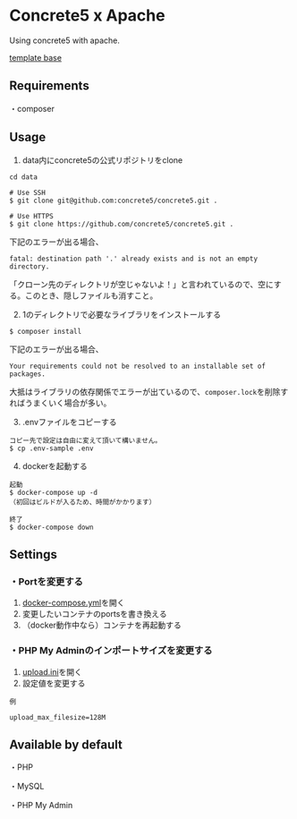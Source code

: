 # Concrete5 x Apache

Using concrete5 with apache.

[template base](/apache)

## Requirements

・composer

## Usage

1. data内にconcrete5の公式リポジトリをclone

```
cd data

# Use SSH
$ git clone git@github.com:concrete5/concrete5.git .

# Use HTTPS
$ git clone https://github.com/concrete5/concrete5.git .
```

下記のエラーが出る場合、
```
fatal: destination path '.' already exists and is not an empty directory.
```
「クローン先のディレクトリが空じゃないよ！」と言われているので、空にする。このとき、隠しファイルも消すこと。

2. 1のディレクトリで必要なライブラリをインストールする

```
$ composer install
```

下記のエラーが出る場合、
```
Your requirements could not be resolved to an installable set of packages.
```
大抵はライブラリの依存関係でエラーが出ているので、` composer.lock `を削除すればうまくいく場合が多い。

3. .envファイルをコピーする
```
コピー先で設定は自由に変えて頂いて構いません。
$ cp .env-sample .env
```

4. dockerを起動する
```
起動
$ docker-compose up -d
（初回はビルドが入るため、時間がかかります）

終了
$ docker-compose down
```

## Settings

### ・Portを変更する
1. [docker-compose.yml](./docker-compose.yml)を開く
2. 変更したいコンテナのportsを書き換える
3. （docker動作中なら）コンテナを再起動する

### ・PHP My Adminのインポートサイズを変更する
1. [upload.ini](./docker/phpmyadmin/upload.ini)を開く
2. 設定値を変更する
```
例

upload_max_filesize=128M
```

## Available by default

・PHP

・MySQL

・PHP My Admin
